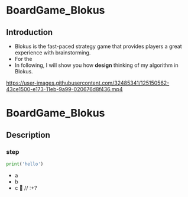 # BoardGame_Blokus
## Introduction
- Blokus is the fast-paced strategy game that provides players a great experience with brainstorming.
- For the 
- In following, I will show you how __design__ thinking of my algorithm in Blokus.

https://user-images.githubusercontent.com/32485341/125150562-43ce1500-e173-11eb-9a99-020676d8f436.mp4
# BoardGame_Blokus
 
## Description

### step

``` python
print('hello')
```
- a
- b
- c
🐥 // :+?
